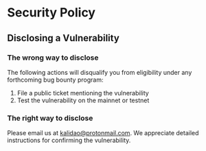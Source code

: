# Security Policy

## Disclosing a Vulnerability

### The wrong way to disclose

The following actions will disqualify you from eligibility under any forthcoming bug bounty program:

1. File a public ticket mentioning the vulnerability
2. Test the vulnerability on the mainnet or testnet

### The right way to disclose

Please email us at [kalidao@protonmail.com](mailto:kalidao@protonmail.com). We appreciate detailed instructions for confirming the vulnerability.
